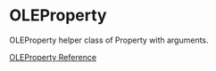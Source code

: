 # OLEProperty

OLEProperty helper class of Property with arguments.

[OLEProperty Reference](https://ruby-doc.org/stdlib-2.6/libdoc/win32ole/rdoc/OLEProperty.html)